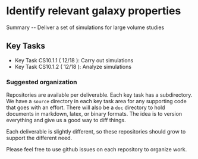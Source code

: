 #  Identify relevant galaxy properties

Summary -- Deliver a set of simulations for large volume studies

## Key Tasks
* Key Task CS10.1.1 ( 12/18 ): Carry out simulations
* Key Task CS10.1.2 ( 12/18 ): Analyze simulations

### Suggested organization
Repositories are available per deliverable.  Each key task has a subdirectory.
We have a `source` directory in each key task area for any supporting
code that goes with an effort.  There will also be a `doc` directory to hold documents in markdown,
latex, or binary formats.  The idea is to version everything and give us a good way to diff things.

Each deliverable is slightly different, so these repositories should grow to support the different need.

Please feel free to use github issues on each repository to organize work.
